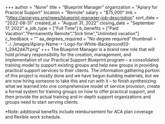 +++
author = "None"
title = "Blueprint Manager"
organization = "Apiary for Practical Support"
location = "Remote"
salary = "$75,000"
link = "https://apiaryps.org/news/blueprint-manager-job-description"
sort_date = "2022-08-31"
created_at = "August 31, 2022"
closing_date = "September 17, 2022"
a_job_type = ["Full Time"]
b_benefits = ["Paid Vacation","Permanently Remote","Sick time","Unlimited vacation"]
c_feedback = ""
aa_degrees_required = "No degree required"
thumbnail = "../../images/Apiary-Name-+-Logo-for-White-Background03-1_2942d47f.png"
+++
The Blueprint Manager is a brand new role that will hold primary responsibility for the creation, management, and implementation of our Practical Support Blueprint program – a consolidated training model to support existing groups and help new groups in providing practical support services to their clients. The information gathering portion of this project is mostly done and we have begun building materials, but we are now hiring someone to take this and run with it – to finish synthesizing what we learned into one comprehensive model of service provision, create a formal system for training groups on how to offer practical support, and then provide the actual training and in-depth support organizations and groups need to start serving clients.

*Note: additional benefits include reimbursement for ACA plan coverage and flexible work schedule.